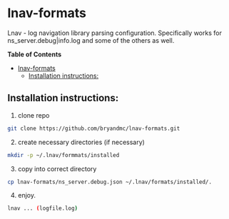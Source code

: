 # lnav-formats
Lnav - log navigation library parsing configuration. Specifically works for ns_server.debug|info.log and some of the others as well.

<!-- markdown-toc start - Don't edit this section. Run M-x markdown-toc-refresh-toc -->
**Table of Contents**

- [lnav-formats](#lnav-formats)
    - [Installation instructions:](#installation-instructions)

<!-- markdown-toc end -->


## Installation instructions:

1. clone repo
```bash
git clone https://github.com/bryandmc/lnav-formats.git
```

2. create necessary directories (if necessary)
```bash
mkdir -p ~/.lnav/formmats/installed
```

3. copy into correct directory
```bash
cp lnav-formats/ns_server.debug.json ~/.lnav/formats/installed/.
```

4. enjoy.
```bash
lnav ... (logfile.log)
```
